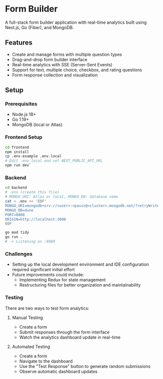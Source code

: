 # Form Builder

A full-stack form builder application with real-time analytics built using Next.js, Go (Fiber), and MongoDB.

## Features

- Create and manage forms with multiple question types
- Drag-and-drop form builder interface
- Real-time analytics with SSE (Server-Sent Events)
- Support for text, multiple choice, checkbox, and rating questions
- Form response collection and visualization

## Setup

### Prerequisites

- Node.js 18+
- Go 1.19+
- MongoDB (local or Atlas)

### Frontend Setup

```bash
cd frontend
npm install
cp .env.example .env.local
# Edit .env.local and set NEXT_PUBLIC_API_URL
npm run dev`

```
### Backend
```bash
cd backend
# .env (create this file)
# MONGO_URI: Atlas or local, MONGO_DB: database name
cat > .env << 'EOF'
MONGO_URI=mongodb+srv://<user>:<pass>@<cluster>.mongodb.net/?retryWrites=true&w=majority&appName=dune
MONGO_DB=dune
PORT=8080
ORIGIN=http://localhost:3000
EOF

go mod tidy
go run .
# -> Listening on :8080
```


### Challenges
- Setting up the local development environment and IDE configuration required significant initial effort
- Future improvements could include:
   - Implementing Redux for state management
   - Restructuring files for better organization and maintainability

### Testing
There are two ways to test form analytics:

1. Manual Testing
   - Create a form
   - Submit responses through the form interface
   - Watch the analytics dashboard update in real-time

2. Automated Testing
   - Create a form
   - Navigate to the dashboard
   - Use the "Test Response" button to generate random submissions
   - Observe automatic dashboard updates